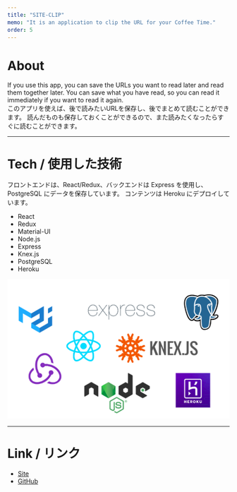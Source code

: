 ```yaml
---
title: "SITE-CLIP"
memo: "It is an application to clip the URL for your Coffee Time."
order: 5
---
```


# About
If you use this app, you can save the URLs you want to read later and read them together later.
You can save what you have read, so you can read it immediately if you want to read it again.  
このアプリを使えば、後で読みたいURLを保存し、後でまとめて読むことができます。
読んだものも保存しておくことができるので、また読みたくなったらすぐに読むことができます。

***

# Tech / 使用した技術
フロントエンドは、React/Redux、バックエンドは Express を使用し、PostgreSQL にデータを保存しています。
コンテンツは Heroku にデプロイしています。

- React
- Redux
- Material-UI
- Node.js
- Express
- Knex.js
- PostgreSQL
- Heroku

![Tech Stack](./technology.png)

***

# Link / リンク
- [Site](https://coffeee-time.herokuapp.com/)
- [GitHub](https://github.com/nouvelle/coffee-time)